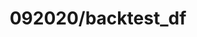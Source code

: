 ---  
schema: 092020/backtest_df,schema::092020/backtest_df  
title: 092020/backtest_df  
organization: Sample Department  
notes: Used in 2 lineage(s)  
resources:  
  - name: 092020/backtest_df 
    url: file:/Users/kensu/Customers/Kensu/LoanApproval/PROD/masterdata/prod/092020/backtest_df 
    format : Parquet  
license: None  
category:
  - Education  
maintainer: User  
maintainer_email: UserMail  
---
